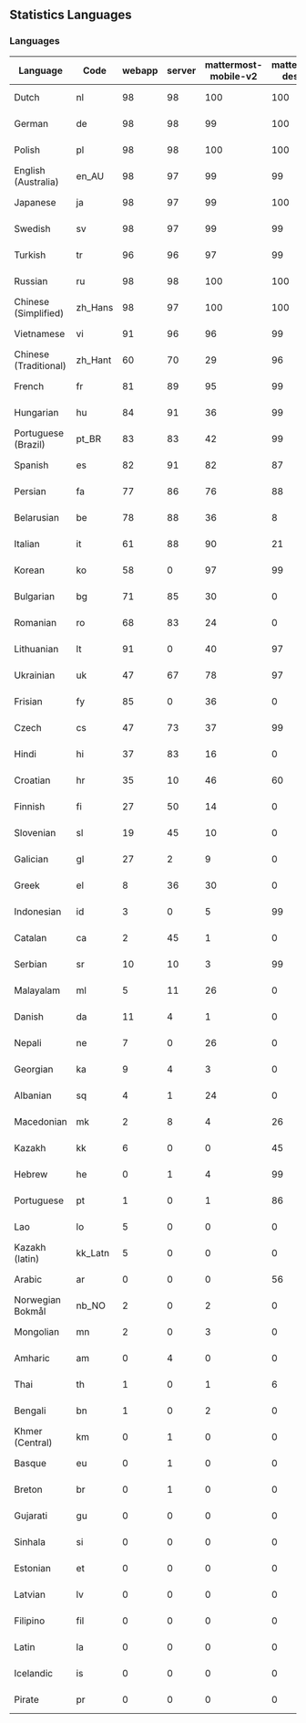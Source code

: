 ## Statistics Languages ##
###  Languages  ###
|Language|Code|webapp|server|mattermost-mobile-v2|mattermost-desktop|playbook-webapp|calls-webapp|Total|Last Modified|
|---|---|---|---|---|---|---|---|---|---|
|Dutch|nl| 98| 98| 100| 100| 0| 92| 99|2024-01-15T14:23:43.637544Z|
|German|de| 98| 98| 99| 100| 0| 97| 99|2024-01-17T19:07:54.870009Z|
|Polish|pl| 98| 98| 100| 100| 0| 100| 98|2024-01-17T19:18:47.116927Z|
|English (Australia)|en_AU| 98| 97| 99| 99| 0| 0| 98|2024-01-17T19:08:30.627792Z|
|Japanese|ja| 98| 97| 99| 100| 0| 97| 98|2024-01-17T19:14:03.347320Z|
|Swedish|sv| 98| 97| 99| 99| 0| 91| 98|2024-01-17T19:21:50.929169Z|
|Turkish|tr| 96| 96| 97| 99| 0| 91| 96|2024-01-17T19:22:25.983792Z|
|Russian|ru| 98| 98| 100| 100| 0| 70| 96|2024-01-17T19:20:21.353060Z|
|Chinese (Simplified)|zh_Hans| 98| 97| 100| 100| 0| 100| 94|2024-01-17T19:23:22.433544Z|
|Vietnamese|vi| 91| 96| 96| 99| 0| 91| 93|2024-01-17T19:23:04.449315Z|
|Chinese (Traditional)|zh_Hant| 60| 70| 29| 96| 0| 15| 88|2024-01-17T19:23:39.624791Z|
|French|fr| 81| 89| 95| 99| 0| 53| 82|2024-01-17T19:10:42.112120Z|
|Hungarian|hu| 84| 91| 36| 99| 0| 0| 81|2024-01-17T19:12:49.955777Z|
|Portuguese (Brazil)|pt_BR| 83| 83| 42| 99| 0| 91| 79|2024-01-17T19:19:24.594632Z|
|Spanish|es| 82| 91| 82| 87| 0| 26| 78|2024-01-17T19:08:49.497262Z|
|Persian|fa| 77| 86| 76| 88| 0| 0| 75|2024-01-17T19:09:47.078498Z|
|Belarusian|be| 78| 88| 36| 8| 0| 0| 74|2024-01-17T19:05:52.114058Z|
|Italian|it| 61| 88| 90| 21| 0| 22| 69|2024-01-15T11:07:48.400635Z|
|Korean|ko| 58| 0| 97| 99| 0| 91| 69|2024-01-17T19:15:30.870734Z|
|Bulgarian|bg| 71| 85| 30| 0| 0| 0| 68|2024-01-17T19:06:09.959753Z|
|Romanian|ro| 68| 83| 24| 0| 0| 0| 65|2024-01-17T19:20:02.141393Z|
|Lithuanian|lt| 91| 0| 40| 97| 0| 81| 64|2024-01-11T14:33:44.067161Z|
|Ukrainian|uk| 47| 67| 78| 97| 0| 0| 57|2024-01-17T19:22:44.923414Z|
|Frisian|fy| 85| 0| 36| 0| 0| 0| 55|2024-01-17T19:11:00.228288Z|
|Czech|cs| 47| 73| 37| 99| 0| 91| 52|2024-01-17T19:07:20.893073Z|
|Hindi|hi| 37| 83| 16| 0| 0| 0| 46|2024-01-17T19:12:10.929616Z|
|Croatian|hr| 35| 10| 46| 60| 0| 91| 36|2024-01-17T19:12:29.690415Z|
|Finnish|fi| 27| 50| 14| 0| 0| 0| 31|2024-01-15T11:06:15.897644Z|
|Slovenian|sl| 19| 45| 10| 0| 0| 0| 22|2024-01-15T11:10:50.959830Z|
|Galician|gl| 27| 2| 9| 0| 0| 0| 18|2023-11-20T21:22:20.048285Z|
|Greek|el| 8| 36| 30| 0| 0| 0| 18|2023-12-25T12:53:33.530327Z|
|Indonesian|id| 3| 0| 5| 99| 0| 0| 14|2023-12-25T12:55:54.013670Z|
|Catalan|ca| 2| 45| 1| 0| 0| 0| 13|2024-01-15T11:04:57.493938Z|
|Serbian|sr| 10| 10| 3| 99| 0| 0| 12|2023-11-20T21:34:41.627214Z|
|Malayalam|ml| 5| 11| 26| 0| 0| 0| 9|2023-10-24T20:55:57.621229Z|
|Danish|da| 11| 4| 1| 0| 0| 0| 8|2023-12-19T20:25:52.845019Z|
|Nepali|ne| 7| 0| 26| 0| 0| 0| 7|2023-11-20T21:30:41.988684Z|
|Georgian|ka| 9| 4| 3| 0| 0| 0| 7|2023-11-20T21:25:58.799542Z|
|Albanian|sq| 4| 1| 24| 0| 0| 0| 5|2023-11-13T11:09:55.892074Z|
|Macedonian|mk| 2| 8| 4| 26| 0| 0| 5|2023-11-16T13:38:15.110899Z|
|Kazakh|kk| 6| 0| 0| 45| 0| 0| 4|2024-01-13T12:01:53.808723Z|
|Hebrew|he| 0| 1| 4| 99| 0| 0| 4|2023-11-16T13:37:22.453849Z|
|Portuguese|pt| 1| 0| 1| 86| 0| 0| 3|2023-10-30T05:05:57.136879Z|
|Lao|lo| 5| 0| 0| 0| 0| 0| 3|2023-10-09T15:20:58.408506Z|
|Kazakh (latin)|kk_Latn| 5| 0| 0| 0| 0| 0| 3|2023-10-24T20:54:35.554803Z|
|Arabic|ar| 0| 0| 0| 56| 0| 0| 2|2024-01-17T06:46:40.942225Z|
|Norwegian Bokmål|nb_NO| 2| 0| 2| 0| 0| 0| 2|2023-10-24T20:56:17.583395Z|
|Mongolian|mn| 2| 0| 3| 0| 0| 0| 2|2023-11-15T16:23:04.700139Z|
|Amharic|am| 0| 4| 0| 0| 0| 0| 1|2023-10-09T15:20:58.102825Z|
|Thai|th| 1| 0| 1| 6| 0| 0| 1|2023-11-27T13:16:51.523833Z|
|Bengali|bn| 1| 0| 2| 0| 0| 0| 1|2023-10-09T15:20:58.129127Z|
|Khmer (Central)|km| 0| 1| 0| 0| 0| 0| 0|2023-10-09T15:20:58.389365Z|
|Basque|eu| 0| 1| 0| 0| 0| 0| 0|2023-10-09T15:20:58.220029Z|
|Breton|br| 0| 1| 0| 0| 0| 0| 0|2023-10-09T15:20:58.146710Z|
|Gujarati|gu| 0| 0| 0| 0| 0| 0| 0|2023-10-09T15:20:58.279932Z|
|Sinhala|si| 0| 0| 0| 0| 0| 0| 0|2023-10-09T15:20:58.537638Z|
|Estonian|et| 0| 0| 0| 0| 0| 0| 0|2023-10-09T15:20:58.209138Z|
|Latvian|lv| 0| 0| 0| 0| 0| 0| 0|2023-10-09T15:20:58.426415Z|
|Filipino|fil| 0| 0| 0| 0| 0| 0| 0|2023-10-09T15:20:58.242109Z|
|Latin|la| 0| 0| 0| 0| 0| 0| 0|2023-10-09T15:20:58.399153Z|
|Icelandic|is| 0| 0| 0| 0| 0| 0| 0|2023-10-09T15:20:58.340445Z|
|Pirate|pr| 0| 0| 0| 0| 0| 0| 0|2023-10-09T15:20:58.506339Z|
